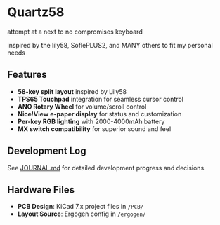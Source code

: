 # Quartz58

attempt at a next to no compromises keyboard

inspired by the lily58, SoflePLUS2, and MANY others to fit my personal needs

## Features

- **58-key split layout** inspired by Lily58
- **TPS65 Touchpad** integration for seamless cursor control
- **ANO Rotary Wheel** for volume/scroll control
- **Nice!View e-paper display** for status and customization
- **Per-key RGB lighting** with 2000-4000mAh battery
- **MX switch compatibility** for superior sound and feel

## Development Log

See [JOURNAL.md](JOURNAL.md) for detailed development progress and decisions.

## Hardware Files

- **PCB Design**: KiCad 7.x project files in `/PCB/`
- **Layout Source**: Ergogen config in `/ergogen/`
